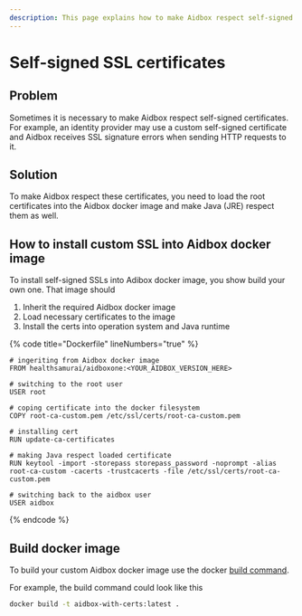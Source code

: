 ```yaml
---
description: This page explains how to make Aidbox respect self-signed SSL certificates
---
```


# Self-signed SSL certificates

## Problem

Sometimes it is necessary to make Aidbox respect self-signed certificates. For example, an identity provider may use a custom self-signed certificate and Aidbox receives SSL signature errors when sending HTTP requests to it.

## Solution

To make Aidbox respect these certificates, you need to load the root certificates into the Aidbox docker image and make Java (JRE) respect them as well.

## How to install custom SSL into Aidbox docker image

To install self-signed SSLs into Adibox docker image, you show build your own one. That image should

1. Inherit the required Aidbox docker image
2. Load necessary certificates to the image
3. Install the certs into operation system and Java runtime

{% code title="Dockerfile" lineNumbers="true" %}
```docker
# ingeriting from Aidbox docker image
FROM healthsamurai/aidboxone:<YOUR_AIDBOX_VERSION_HERE>

# switching to the root user
USER root 

# coping certificate into the docker filesystem
COPY root-ca-custom.pem /etc/ssl/certs/root-ca-custom.pem

# installing cert
RUN update-ca-certificates

# making Java respect loaded certificate
RUN keytool -import -storepass storepass_password -noprompt -alias root-ca-custom -cacerts -trustcacerts -file /etc/ssl/certs/root-ca-custom.pem

# switching back to the aidbox user
USER aidbox
```
{% endcode %}

## Build docker image

To build your custom Aidbox docker image use the docker [build command](https://docs.docker.com/engine/reference/commandline/build/).

For example, the build command could look like this

```bash
docker build -t aidbox-with-certs:latest .
```
